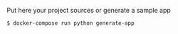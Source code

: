 Put here your project sources or generate a sample app
```
$ docker-compose run python generate-app
```
